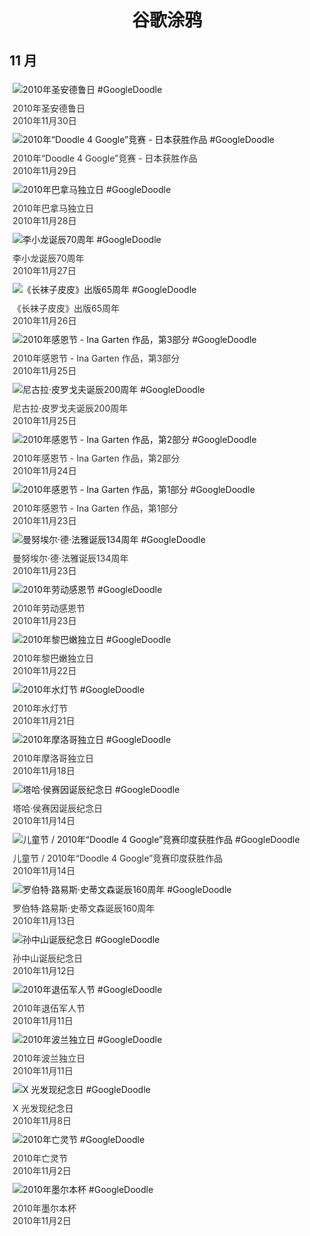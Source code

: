 
<h1 align="center"> 谷歌涂鸦 </h1>




## 11 月

<div class="image">


<img src="//www.google.com/logos/2010/st-andrews-day10-hpi.gif" alt="2010年圣安德鲁日 #GoogleDoodle" style="margin: 5px"/>
<div class="info" style="font-size: 14px; color:#333333; margin:5px"><div class="title">2010年圣安德鲁日</div><div class="date">2010年11月30日</div></div>

<img src="//www.google.com/logos/2010/d4g10_JP_winner-hp.jpg" alt="2010年“Doodle 4 Google”竞赛 - 日本获胜作品 #GoogleDoodle" style="margin: 5px"/>
<div class="info" style="font-size: 14px; color:#333333; margin:5px"><div class="title">2010年“Doodle 4 Google”竞赛 - 日本获胜作品</div><div class="date">2010年11月29日</div></div>

<img src="https://lh3.googleusercontent.com/97Sjq-vXPzOxKLjFdg05zWOeKtRQHKlX1fgltgrztie2VUyw-PHekUoD2WCkfPGGRdXk1YjTQtmckazzIHPut_PFrglSeDLQ7HA94EU3=s660" alt="2010年巴拿马独立日 #GoogleDoodle" style="margin: 5px"/>
<div class="info" style="font-size: 14px; color:#333333; margin:5px"><div class="title">2010年巴拿马独立日</div><div class="date">2010年11月28日</div></div>

<img src="//www.google.com/logos/2010/brucelee2010-hp.jpg" alt="李小龙诞辰70周年 #GoogleDoodle" style="margin: 5px"/>
<div class="info" style="font-size: 14px; color:#333333; margin:5px"><div class="title">李小龙诞辰70周年</div><div class="date">2010年11月27日</div></div>

<img src="https://lh3.googleusercontent.com/5O1swU9ImfH5XF44LKEOU4fvhNYasIUaUteRT7PsRvBQkOGlj0UKK19-XmfGabGsypAqb-HGnM21xKjdtvVCPftZT142LfKfs7Dlvs8=s660" alt="《长袜子皮皮》出版65周年 #GoogleDoodle" style="margin: 5px"/>
<div class="info" style="font-size: 14px; color:#333333; margin:5px"><div class="title">《长袜子皮皮》出版65周年</div><div class="date">2010年11月26日</div></div>

<img src="https://lh3.googleusercontent.com/UItdRdk0zbrYrDBfDQg8YeIL_VugBO0P0v3Gc1evhemaRQRPIbIVTE0yt5MoiOODtlAVqxZQXaRH6usthsKKmV35MoShEqjxvnaTqnTE=s660" alt="2010年感恩节 - Ina Garten 作品，第3部分 #GoogleDoodle" style="margin: 5px"/>
<div class="info" style="font-size: 14px; color:#333333; margin:5px"><div class="title">2010年感恩节 - Ina Garten 作品，第3部分</div><div class="date">2010年11月25日</div></div>

<img src="https://lh3.googleusercontent.com/zd66sYSAeJ6OzEW0jCsa_P15ygm3zDDw-cyztdQhTwoeGQ5fC-Ny_cG_1a_IU8oVpZk2zJv0Q2aSd4yOVBQ2DdN2ZTNBCqGqpUt1HgvH=s660" alt="尼古拉·皮罗戈夫诞辰200周年 #GoogleDoodle" style="margin: 5px"/>
<div class="info" style="font-size: 14px; color:#333333; margin:5px"><div class="title">尼古拉·皮罗戈夫诞辰200周年</div><div class="date">2010年11月25日</div></div>

<img src="https://lh3.googleusercontent.com/HOAGhtfN_YRcfv_5dMJ4v0AoPrZhC1jaI7heK4ugcR6UkuMB-Xx9ASat2cDM41JG3z8GKM5jJ-bWxeCOQ-CfXYXM-tnHpUgBsi-b-S8=s660" alt="2010年感恩节 - Ina Garten 作品，第2部分 #GoogleDoodle" style="margin: 5px"/>
<div class="info" style="font-size: 14px; color:#333333; margin:5px"><div class="title">2010年感恩节 - Ina Garten 作品，第2部分</div><div class="date">2010年11月24日</div></div>

<img src="https://lh3.googleusercontent.com/AS1BWlGQ3apWuExoSDJtv-eo6ETlQD8-CknpGWpu-FlwdOU8-1OP-fqYGLhYGMFWymKqykt8jDJRw0-xjKIg-rGCiV9glxA6fDRSYb2WzQ=s660" alt="2010年感恩节 - Ina Garten 作品，第1部分 #GoogleDoodle" style="margin: 5px"/>
<div class="info" style="font-size: 14px; color:#333333; margin:5px"><div class="title">2010年感恩节 - Ina Garten 作品，第1部分</div><div class="date">2010年11月23日</div></div>

<img src="//www.google.com/logos/2010/manuel-de-falla10-hp.gif" alt="曼努埃尔·德·法雅诞辰134周年 #GoogleDoodle" style="margin: 5px"/>
<div class="info" style="font-size: 14px; color:#333333; margin:5px"><div class="title">曼努埃尔·德·法雅诞辰134周年</div><div class="date">2010年11月23日</div></div>

<img src="//www.google.com/logos/2010/laborthanksgiving10-hp.jpg" alt="2010年劳动感恩节 #GoogleDoodle" style="margin: 5px"/>
<div class="info" style="font-size: 14px; color:#333333; margin:5px"><div class="title">2010年劳动感恩节</div><div class="date">2010年11月23日</div></div>

<img src="https://lh3.googleusercontent.com/2HijKtffhbm7tY4rbBpfKmC7EHMwFMt1BEqjzLHayS8duyTqoljj46NWGaf66UD_JokaCUYOM_svHqr31Gc4bNkejzs-aJ3wT6u9S8mz=s660" alt="2010年黎巴嫩独立日 #GoogleDoodle" style="margin: 5px"/>
<div class="info" style="font-size: 14px; color:#333333; margin:5px"><div class="title">2010年黎巴嫩独立日</div><div class="date">2010年11月22日</div></div>

<img src="//www.google.com/logos/2010/loykrathong10-hp.jpg" alt="2010年水灯节 #GoogleDoodle" style="margin: 5px"/>
<div class="info" style="font-size: 14px; color:#333333; margin:5px"><div class="title">2010年水灯节</div><div class="date">2010年11月21日</div></div>

<img src="https://lh3.googleusercontent.com/-tFkbUnAJPhpSX45zAKdw6CFwXMYeUkz0zeAJ0vqatUuaa0nWze5cgJvVuv8jtxajByZ4t-41UqQW2JRRw-4pSPz810WZQXEXOk7M3KM=s660" alt="2010年摩洛哥独立日 #GoogleDoodle" style="margin: 5px"/>
<div class="info" style="font-size: 14px; color:#333333; margin:5px"><div class="title">2010年摩洛哥独立日</div><div class="date">2010年11月18日</div></div>

<img src="https://lh3.googleusercontent.com/-KY8jWHMtd58HJcRUBsnAGXHMwhNQ8GvUBeO0NEKDPh2-C3KpLFtJEHMQsCx-NkIgJbzbQ9_IXflP_NqUk88sOuSUjo4wYoZDqUeDIY=s660" alt="塔哈·侯赛因诞辰纪念日 #GoogleDoodle" style="margin: 5px"/>
<div class="info" style="font-size: 14px; color:#333333; margin:5px"><div class="title">塔哈·侯赛因诞辰纪念日</div><div class="date">2010年11月14日</div></div>

<img src="https://lh3.googleusercontent.com/li8yJLjoi5IlFCMnuVeidbxYVFOjeic8BTzM8T-lYngeWNUNm93agBuqPH1A_7K_O4xJ2nmpjDKyFhCTkqVqu2UwGT3yyolhyf6qUxlY=s660" alt="儿童节 / 2010年“Doodle 4 Google”竞赛印度获胜作品 #GoogleDoodle" style="margin: 5px"/>
<div class="info" style="font-size: 14px; color:#333333; margin:5px"><div class="title">儿童节 / 2010年“Doodle 4 Google”竞赛印度获胜作品</div><div class="date">2010年11月14日</div></div>

<img src="https://lh3.googleusercontent.com/9KFOdsGDLQ3aMQQ1XYe4vq83J3H85KqONLxabLYEPpdBgIEg9Vme6EYTYVHwKJZ9CTUhjN40n1TC0HyUcIbzlPhuOsZidSBYslla-URj=s660" alt="罗伯特·路易斯·史蒂文森诞辰160周年 #GoogleDoodle" style="margin: 5px"/>
<div class="info" style="font-size: 14px; color:#333333; margin:5px"><div class="title">罗伯特·路易斯·史蒂文森诞辰160周年</div><div class="date">2010年11月13日</div></div>

<img src="//www.google.com/logos/2010/yatsen10-hp.jpg" alt="孙中山诞辰纪念日 #GoogleDoodle" style="margin: 5px"/>
<div class="info" style="font-size: 14px; color:#333333; margin:5px"><div class="title">孙中山诞辰纪念日</div><div class="date">2010年11月12日</div></div>

<img src="//www.google.com/logos/2010/veteransday2010-ps.jpg" alt="2010年退伍军人节 #GoogleDoodle" style="margin: 5px"/>
<div class="info" style="font-size: 14px; color:#333333; margin:5px"><div class="title">2010年退伍军人节</div><div class="date">2010年11月11日</div></div>

<img src="https://lh3.googleusercontent.com/jOO9mEZeI6n8BTBKfz4VLTl3q6mrWJNVMwlulGYMSRio9PfIklEX0JomZ35IMCQ7dy0BbvK65f1_Fx7ruML5HnUVLnU9EFfSHwhADCK3=s660" alt="2010年波兰独立日 #GoogleDoodle" style="margin: 5px"/>
<div class="info" style="font-size: 14px; color:#333333; margin:5px"><div class="title">2010年波兰独立日</div><div class="date">2010年11月11日</div></div>

<img src="//www.google.com/logos/2010/xraydiscovery2010-ps.gif" alt="X 光发现纪念日 #GoogleDoodle" style="margin: 5px"/>
<div class="info" style="font-size: 14px; color:#333333; margin:5px"><div class="title">X 光发现纪念日</div><div class="date">2010年11月8日</div></div>

<img src="https://lh3.googleusercontent.com/HwWQBEc4MGc3nN9dU29RJFPuUEGhr5dHZw8SmNE2MktG31AlrXHey5jEbL6fT-XwZZ9Xt-TwlPWwC0zCqfqUqaXHV-nyADTaur-USDs=s660" alt="2010年亡灵节 #GoogleDoodle" style="margin: 5px"/>
<div class="info" style="font-size: 14px; color:#333333; margin:5px"><div class="title">2010年亡灵节</div><div class="date">2010年11月2日</div></div>

<img src="https://lh3.googleusercontent.com/ODgxMmcDYABclji_vNg4ODz7qlDUirCuwNaZ1VKPpxf3zUsDGbxpwsWmGA7daV2t7yRbvNsFHVbaRwDbR16SnVpGRVnDvgJx1HU-TRWr4g=s660" alt="2010年墨尔本杯 #GoogleDoodle" style="margin: 5px"/>
<div class="info" style="font-size: 14px; color:#333333; margin:5px"><div class="title">2010年墨尔本杯</div><div class="date">2010年11月2日</div></div>

</div>








